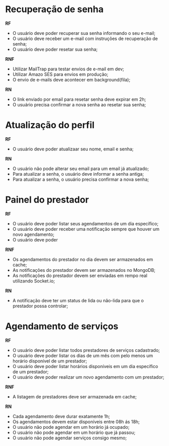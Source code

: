 # Recuperação de senha

**RF**
- O usuário deve poder recuperar sua senha informando o seu e-mail;
- O usuário deve receber um e-mail com instruções de recuperação de senha;
- O usuário deve poder resetar sua senha;

**RNF**
- Utilizar MailTrap para testar envios de e-mail em dev;
- Utilizar Amazo SES para envios em produção;
- O envio de e-mails deve acontecer em background(fila);

**RN**
- O link enviado por email para resetar senha deve expirar em 2h;
- O usuário precisa confirmar a nova senha ao resetar sua senha;

# Atualização do perfil

**RF**
- O usuário deve poder atualizaar seu nome, email e senha;

**RN**
- O usuário não pode alterar seu email para um email já atualizado;
- Para atualizar a senha, o usuário deve informar a senha antiga;
- Para atualizar a senha, o usuário precisa confirmar a nova senha;


# Painel do prestador

**RF**
- O usuário deve poder listar seus agendamentos de um dia específico;
- O usuário deve poder receber uma notificação sempre que houver um novo agendamento;
- O usuário deve poder

**RNF**
- Os agendamentos do prestador no dia devem ser armazenados em cache;
- As notificações do prestador devem ser armazenados no MongoDB;
- As notificações do prestador devem ser enviadas em rempo real utilizando Socket.io;

**RN**
- A notificação deve ter um status de lida ou não-lida para que o prestador possa controlar;

# Agendamento de serviços

**RF**
- O usuário deve poder listar todos prestadores de serviços cadastrado;
- O usuário deve poder listar os dias de um mês com pelo menos um horário disponível de um prestador;
- O usuário deve poder listar horários disponíveis em um dia específico de um prestador;
- O usuário deve poder realizar um novo agendamento com um prestador;

**RNF**
- A listagem de prestadores deve ser armazenada em cache;

**RN**
- Cada agendamento deve durar exatamente 1h;
- Os agendamentos devem estar disponíveis entre 08h ás 18h;
- O usuário não pode agendar em um horário já ocupado;
- O usuário não pode agendar em um horário que já passou;
- O usuário não pode agendar serviços consigo mesmo;
